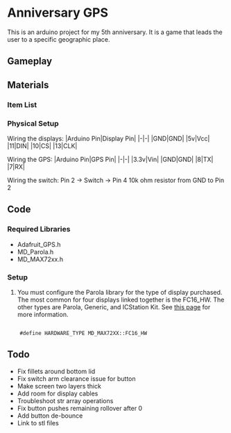 # Anniversary GPS

This is an arduino project for my 5th anniversary. It is a game that leads the user to a specific geographic place.

## Gameplay

## Materials

### Item List

### Physical Setup

Wiring the displays:
|Arduino Pin|Display Pin|
|-|-|
|GND|GND|
|5v|Vcc|
|11|DIN|
|10|CS|
|13|CLK|

Wiring the GPS:
|Arduino Pin|GPS Pin|
|-|-|
|3.3v|Vin|
|GND|GND|
|8|TX|
|7|RX|

Wiring the switch:
Pin 2 -> Switch -> Pin 4
10k ohm resistor from GND to Pin 2

## Code

### Required Libraries

- Adafruit_GPS.h
- MD_Parola.h
- MD_MAX72xx.h

### Setup

1. You must configure the Parola library for the type of display purchased. The most common for four displays linked together is the FC16_HW. The other types are Parola, Generic, and ICStation Kit. See [this page](https://arduinoplusplus.wordpress.com/2017/04/14/parola-a-to-z-adapting-for-different-hardware/) for more information.

<code>
    #define HARDWARE_TYPE MD_MAX72XX::FC16_HW
</code>

## Todo

- Fix fillets around bottom lid
- Fix switch arm clearance issue for button
- Make screen two layers thick
- Add room for display cables
- Troubleshoot str array operations
- Fix button pushes remaining rollover after 0
- Add button de-bounce
- Link to stl files
